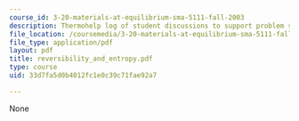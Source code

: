 ```yaml
---
course_id: 3-20-materials-at-equilibrium-sma-5111-fall-2003
description: Thermohelp log of student discussions to support problem sets.
file_location: /coursemedia/3-20-materials-at-equilibrium-sma-5111-fall-2003/33d7fa5d0b4012fc1e0c39c71fae92a7_reversibility_and_entropy.pdf
file_type: application/pdf
layout: pdf
title: reversibility_and_entropy.pdf
type: course
uid: 33d7fa5d0b4012fc1e0c39c71fae92a7

---
```

None